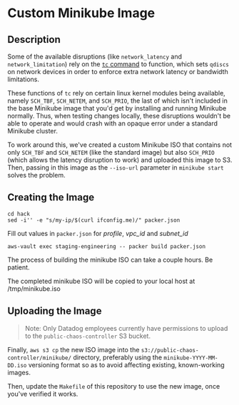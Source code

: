 # Custom Minikube Image

## Description

Some of the available disruptions (like `network_latency` and `network_limitation`) rely on the [`tc` command](http://man7.org/linux/man-pages/man8/tc.8.html) to function, which sets `qdiscs` on network devices in order to enforce extra network latency or bandwidth limitations.

These functions of `tc` rely on certain linux kernel modules being available, namely `SCH_TBF`, `SCH_NETEM`, and `SCH_PRIO`, the last of which isn't included in the base Minikube image that you'd get by installing and running Minikube normally. Thus, when testing changes locally, these disruptions wouldn't be able to operate and would crash with an opaque error under a standard Minikube cluster.

To work around this, we've created a custom Minikube ISO that contains not only `SCH_TBF` and `SCH_NETEM` (like the standard image) but also `SCH_PRIO` (which allows the latency disruption to work) and uploaded this image to S3. Then, passing in this image as the `--iso-url` parameter in `minikube start` solves the problem.

## Creating the Image

```
cd hack
sed -i'' -e "s/my-ip/$(curl ifconfig.me)/" packer.json
```

Fill out values in `packer.json` for _profile_, _vpc_id_ and _subnet_id_

```
aws-vault exec staging-engineering -- packer build packer.json
```

The process of building the minikube ISO can take a couple hours. Be patient.

The completed minikube ISO will be copied to your local host at /tmp/minikube.iso

## Uploading the Image

> Note: Only Datadog employees currently have permissions to upload to the `public-chaos-controller` S3 bucket.

Finally, `aws s3 cp` the new ISO image into the `s3://public-chaos-controller/minikube/` directory, preferably using the `minikube-YYYY-MM-DD.iso` versioning format so as to avoid affecting existing, known-working images.

Then, update the `Makefile` of this repository to use the new image, once you've verified it works.
